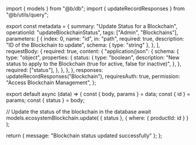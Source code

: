 import { models } from "@b/db";
import { updateRecordResponses } from "@b/utils/query";

export const metadata = {
  summary: "Update Status for a Blockchain",
  operationId: "updateBlockchainStatus",
  tags: ["Admin", "Blockchains"],
  parameters: [
    {
      index: 0,
      name: "id",
      in: "path",
      required: true,
      description: "ID of the Blockchain to update",
      schema: { type: "string" },
    },
  ],
  requestBody: {
    required: true,
    content: {
      "application/json": {
        schema: {
          type: "object",
          properties: {
            status: {
              type: "boolean",
              description:
                "New status to apply to the Blockchain (true for active, false for inactive)",
            },
          },
          required: ["status"],
        },
      },
    },
  },
  responses: updateRecordResponses("Blockchain"),
  requiresAuth: true,
  permission: "Access Blockchain Management",
};

export default async (data) => {
  const { body, params } = data;
  const { id } = params;
  const { status } = body;

  // Update the status of the blockchain in the database
  await models.ecosystemBlockchain.update(
    { status },
    { where: { productId: id } }
  );

  return { message: "Blockchain status updated successfully" };
};
